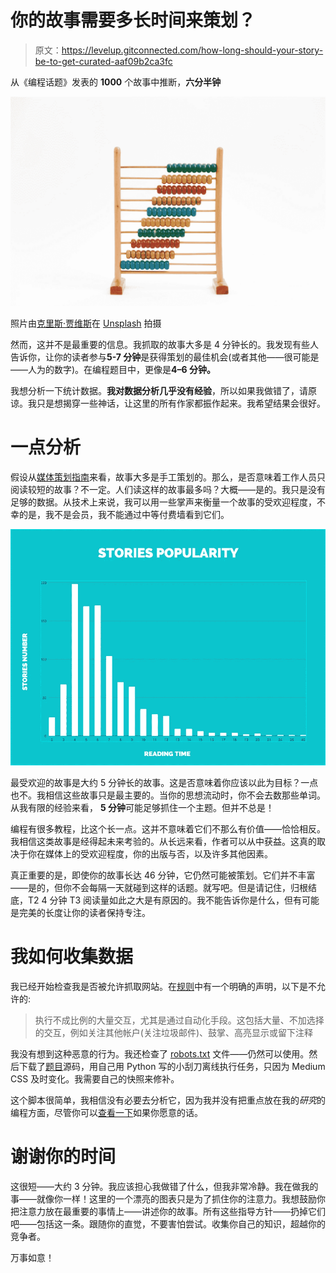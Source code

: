 # 你的故事需要多长时间来策划？

> 原文：<https://levelup.gitconnected.com/how-long-should-your-story-be-to-get-curated-aaf09b2ca3fc>

从《编程话题》发表的 **1000** 个故事中推断，**六分半钟**

![](img/f2d8ed0f5dc6dee4770daca7b81b50f6.png)

照片由[克里斯·贾维斯](https://unsplash.com/@crissyjarvis?utm_source=medium&utm_medium=referral)在 [Unsplash](https://unsplash.com?utm_source=medium&utm_medium=referral) 拍摄

然而，这并不是最重要的信息。我抓取的故事大多是 4 分钟长的。我发现有些人告诉你，让你的读者参与**5-7 分钟**是获得策划的最佳机会(或者其他——很可能是——人为的数字)。在编程题目中，更像是**4–6 分钟。**

我想分析一下统计数据。**我对数据分析几乎没有经验**，所以如果我做错了，请原谅。我只是想揭穿一些神话，让这里的所有作家都振作起来。我希望结果会很好。

# 一点分析

假设从[媒体策划指南](https://help.medium.com/hc/en-us/articles/360006362473-Medium-s-Distribution-Standards-What-Writers-and-Publications-Need-to-Know)来看，故事大多是手工策划的。那么，是否意味着工作人员只阅读较短的故事？不一定。人们读这样的故事最多吗？大概——是的。我只是没有足够的数据。从技术上来说，我可以用一些掌声来衡量一个故事的受欢迎程度，不幸的是，我不是会员，我不能通过中等付费墙看到它们。

![](img/50268840ba0544a14e59e340581d7cef.png)

最受欢迎的故事是大约 5 分钟长的故事。这是否意味着你应该以此为目标？一点也不。我相信这些故事只是最主要的。当你的思想流动时，你不会去数那些单词。从我有限的经验来看， **5 分钟**可能足够抓住一个主题。但并不总是！

编程有很多教程，比这个长一点。这并不意味着它们不那么有价值——恰恰相反。我相信这类故事是经得起未来考验的。从长远来看，作者可以从中获益。这真的取决于你在媒体上的受欢迎程度，你的出版与否，以及许多其他因素。

真正重要的是，即使你的故事长达 46 分钟，它仍然可能被策划。它们并不丰富——是的，但你不会每隔一天就碰到这样的话题。就写吧。但是请记住，归根结底，T2 4 分钟 T3 阅读量如此之大是有原因的。我不能告诉你是什么，但有可能是完美的长度让你的读者保持专注。

# 我如何收集数据

我已经开始检查我是否被允许抓取网站。在[规则](https://policy.medium.com/medium-rules-30e5502c4eb4)中有一个明确的声明，以下是不允许的:

> 执行不成比例的大量交互，尤其是通过自动化手段。这包括大量、不加选择的交互，例如关注其他帐户(关注垃圾邮件)、鼓掌、高亮显示或留下注释

我没有想到这种恶意的行为。我还检查了 [robots.txt](https://medium.com/robots.txt) 文件——仍然可以使用。然后下载了[题目](https://medium.com/topic/programming)源码，用自己用 Python 写的小刮刀离线执行任务，只因为 Medium CSS 及时变化。我需要自己的快照来修补。

这个脚本很简单，我相信没有必要去分析它，因为我并没有把重点放在我的*研究*的编程方面，尽管你可以[查看一下](https://gist.github.com/izdwuut/ab6edbcf1b98903345c1b62730d46a02)如果你愿意的话。

# 谢谢你的时间

这很短——大约 3 分钟。我应该担心我做错了什么，但我非常冷静。我在做我的事——就像你一样！这里的一个漂亮的图表只是为了抓住你的注意力。我想鼓励你把注意力放在最重要的事情上——讲述你的故事。所有这些指导方针——扔掉它们吧——包括这一条。跟随你的直觉，不要害怕尝试。收集你自己的知识，超越你的竞争者。

万事如意！